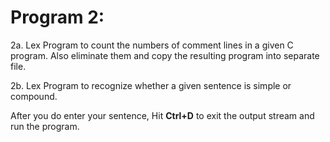 # Program 2:




2a. Lex Program to count the numbers of comment lines in a given C program. Also eliminate them
and copy the resulting program into separate file.


2b. Lex Program to recognize whether a given sentence is simple or compound.



After you do enter your sentence, Hit **Ctrl+D** to exit the output stream and run the program.
